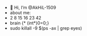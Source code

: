 - 👋 Hi, I’m @AkHiL-1509
- about me:
- 2 8 15 16 23 42
- brain {* (int*)0=0;}
- sudo killall -9 $(ps -ax | grep eyes)
